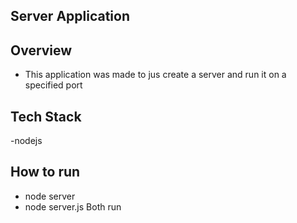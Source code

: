 ## Server Application

## Overview
- This application was made to jus create a server and run it on a specified port
## Tech Stack
-nodejs
## How to run 
- node server
- node server.js
  Both run 
